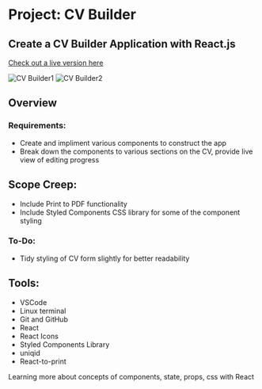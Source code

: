 # Project: CV Builder

## Create a CV Builder Application with React.js

[Check out a live version here](https://jayrichh.github.io/cv-project/)

![CV Builder1](https://user-images.githubusercontent.com/18374849/194774518-c41c0f26-77f1-493f-bbbe-56b726d3de73.png)
![CV Builder2](https://user-images.githubusercontent.com/18374849/194774523-62a15e3f-ae56-4a99-8415-30d45b703bd6.png)

## Overview

### Requirements:

  * Create and impliment various components to construct the app
  * Break down the components to various sections on the CV, provide live view of editing progress
  
## Scope Creep:

  * Include Print to PDF functionality
  * Include Styled Components CSS library for some of the component styling
  
### To-Do:

  * Tidy styling of CV form slightly for better readability
  
## Tools:

  * VSCode 
  * Linux terminal
  * Git and GitHub
  * React
  * React Icons
  * Styled Components Library
  * uniqid
  * React-to-print
 
 Learning more about concepts of components, state, props, css with React
